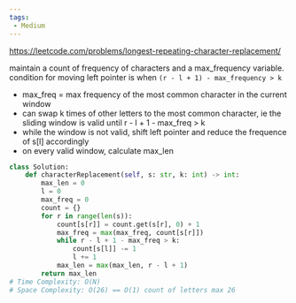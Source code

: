 ```yaml
---
tags: 
 - Medium
---
```


https://leetcode.com/problems/longest-repeating-character-replacement/

maintain a count of frequency of characters and a max_frequency variable. condition for moving left pointer is when `(r - l + 1) - max_frequency > k`
- max_freq = max frequency of the most common character in the current window
- can swap k times of other letters to the most common character, ie the sliding window is valid until r - l + 1 - max_freq > k
- while the window is not valid, shift left pointer and reduce the frequence of s[l] accordingly
- on every valid window, calculate max_len
```python
class Solution:
    def characterReplacement(self, s: str, k: int) -> int:
        max_len = 0
        l = 0
        max_freq = 0
        count = {}
        for r in range(len(s)):
            count[s[r]] = count.get(s[r], 0) + 1
            max_freq = max(max_freq, count[s[r]])
            while r - l + 1 - max_freq > k:
                count[s[l]] -= 1
                l += 1
            max_len = max(max_len, r - l + 1)
        return max_len
# Time Complexity: O(N)
# Space Complexity: O(26) == O(1) count of letters max 26
```
